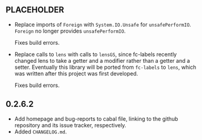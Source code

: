 PLACEHOLDER
-----
* Replace imports of `Foreign` with `System.IO.Unsafe` for `unsafePerformIO`.
  `Foreign` no longer provides `unsafePerformIO`.

  Fixes build errors.
* Replace calls to `lens` with calls to `lensGS`, since fc-labels recently
  changed lens to take a getter and a modifier rather than a getter and a
  setter.  Eventually this library will be ported from `fc-labels` to `lens`,
  which was written after this project was first developed.

  Fixes build errors.

0.2.6.2
-----
* Add homepage and bug-reports to cabal file, linking to the github repository
  and its issue tracker, respectively.
* Added `CHANGELOG.md`.
